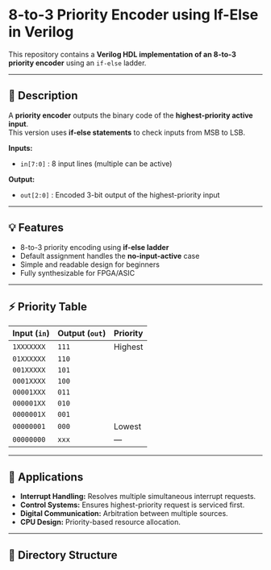 # 8-to-3 Priority Encoder using If-Else in Verilog

This repository contains a **Verilog HDL implementation of an 8-to-3 priority encoder** using an `if-else` ladder.

---

## 📘 Description
A **priority encoder** outputs the binary code of the **highest-priority active input**.  
This version uses **if-else statements** to check inputs from MSB to LSB.

**Inputs:**
- `in[7:0]` : 8 input lines (multiple can be active)

**Output:**
- `out[2:0]` : Encoded 3-bit output of the highest-priority input

---

## 💡 Features
- 8-to-3 priority encoding using **if-else ladder**  
- Default assignment handles the **no-input-active** case  
- Simple and readable design for beginners  
- Fully synthesizable for FPGA/ASIC  

---

## ⚡ Priority Table

| Input (`in`) | Output (`out`) | Priority |
|---------------|----------------|----------|
| `1XXXXXXX`    | `111`          | Highest  |
| `01XXXXXX`    | `110`          |          |
| `001XXXXX`    | `101`          |          |
| `0001XXXX`    | `100`          |          |
| `00001XXX`    | `011`          |          |
| `000001XX`    | `010`          |          |
| `0000001X`    | `001`          |          |
| `00000001`    | `000`          | Lowest   |
| `00000000`    | `xxx`          | —        |

---

## 🚀 Applications
- **Interrupt Handling:** Resolves multiple simultaneous interrupt requests.  
- **Control Systems:** Ensures highest-priority request is serviced first.  
- **Digital Communication:** Arbitration between multiple sources.  
- **CPU Design:** Priority-based resource allocation.

---

## 📂 Directory Structure
